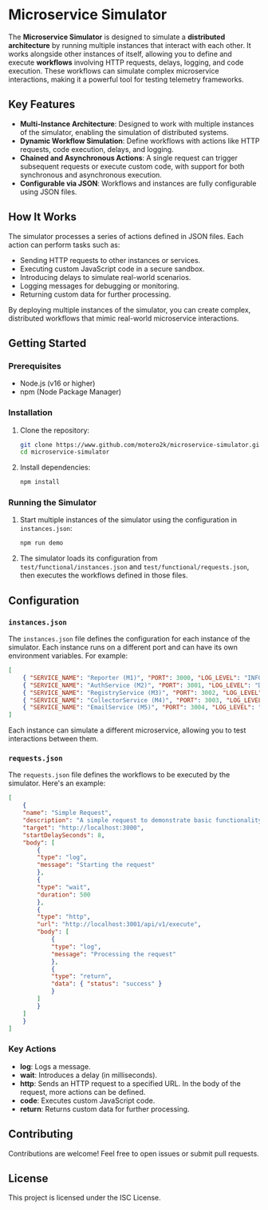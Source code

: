 # Microservice Simulator

The **Microservice Simulator** is designed to simulate a **distributed architecture** by running multiple instances that interact with each other. It works alongside other instances of itself, allowing you to define and execute **workflows** involving HTTP requests, delays, logging, and code execution. These workflows can simulate complex microservice interactions, making it a powerful tool for testing telemetry frameworks.

## Key Features

- **Multi-Instance Architecture**: Designed to work with multiple instances of the simulator, enabling the simulation of distributed systems.
- **Dynamic Workflow Simulation**: Define workflows with actions like HTTP requests, code execution, delays, and logging.
- **Chained and Asynchronous Actions**: A single request can trigger subsequent requests or execute custom code, with support for both synchronous and asynchronous execution.
- **Configurable via JSON**: Workflows and instances are fully configurable using JSON files.

## How It Works

The simulator processes a series of actions defined in JSON files. Each action can perform tasks such as:

- Sending HTTP requests to other instances or services.
- Executing custom JavaScript code in a secure sandbox.
- Introducing delays to simulate real-world scenarios.
- Logging messages for debugging or monitoring.
- Returning custom data for further processing.

By deploying multiple instances of the simulator, you can create complex, distributed workflows that mimic real-world microservice interactions.

## Getting Started

### Prerequisites

- Node.js (v16 or higher)
- npm (Node Package Manager)

### Installation

1. Clone the repository:

   ```bash
   git clone https://www.github.com/motero2k/microservice-simulator.git
   cd microservice-simulator
   ```

2. Install dependencies:

   ```bash
   npm install
   ```

### Running the Simulator

1. Start multiple instances of the simulator using the configuration in `instances.json`:

   ```bash
   npm run demo
   ```

2. The simulator loads its configuration from `test/functional/instances.json` and `test/functional/requests.json`, then executes the workflows defined in those files.

## Configuration

### `instances.json`

The `instances.json` file defines the configuration for each instance of the simulator. Each instance runs on a different port and can have its own environment variables. For example:

```json
[
    { "SERVICE_NAME": "Reporter (M1)", "PORT": 3000, "LOG_LEVEL": "INFO", "OASTLM_MODULE_DISABLED": false },
    { "SERVICE_NAME": "AuthService (M2)", "PORT": 3001, "LOG_LEVEL": "DEBUG", "OASTLM_MODULE_DISABLED": false },
    { "SERVICE_NAME": "RegistryService (M3)", "PORT": 3002, "LOG_LEVEL": "INFO", "OASTLM_MODULE_DISABLED": false },
    { "SERVICE_NAME": "CollectorService (M4)", "PORT": 3003, "LOG_LEVEL": "DEBUG", "OASTLM_MODULE_DISABLED": false },
    { "SERVICE_NAME": "EmailService (M5)", "PORT": 3004, "LOG_LEVEL": "INFO", "OASTLM_MODULE_DISABLED": false }
]
```

Each instance can simulate a different microservice, allowing you to test interactions between them.

### `requests.json`

The `requests.json` file defines the workflows to be executed by the simulator. Here's an example:

```json
[
    {
    "name": "Simple Request",
    "description": "A simple request to demonstrate basic functionality.",
    "target": "http://localhost:3000",
    "startDelaySeconds": 8,
    "body": [
        {
        "type": "log",
        "message": "Starting the request"
        },
        {
        "type": "wait",
        "duration": 500
        },
        {
        "type": "http",
        "url": "http://localhost:3001/api/v1/execute",
        "body": [
            {
            "type": "log",
            "message": "Processing the request"
            },
            {
            "type": "return",
            "data": { "status": "success" }
            }
        ]
        }
    ]
    }
]
```

### Key Actions

- **log**: Logs a message.
- **wait**: Introduces a delay (in milliseconds).
- **http**: Sends an HTTP request to a specified URL. In the body of the request, more actions can be defined.
- **code**: Executes custom JavaScript code.
- **return**: Returns custom data for further processing.

## Contributing

Contributions are welcome! Feel free to open issues or submit pull requests.

## License

This project is licensed under the ISC License.
